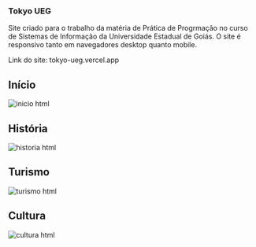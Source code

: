 ### Tokyo UEG

Site criado para o trabalho da matéria de Prática de Progrmação no curso de Sistemas de Informação da Universidade Estadual de Goiás. O site é responsivo tanto em navegadores desktop quanto mobile.

Link do site: tokyo-ueg.vercel.app

## Início
![inicio html](https://github.com/user-attachments/assets/b937a978-069d-45f1-89f3-3fa79c93b3bb)

## História
![historia html](https://github.com/user-attachments/assets/2b25e4a9-5495-4d69-9cb1-19d0a91305e5)

## Turismo
![turismo html](https://github.com/user-attachments/assets/af53a9d9-f75f-42bc-8c43-7e4f26abf806)

## Cultura
![cultura html](https://github.com/user-attachments/assets/1f13d5dd-b9c0-4beb-ae8e-399c6e5a354e)
